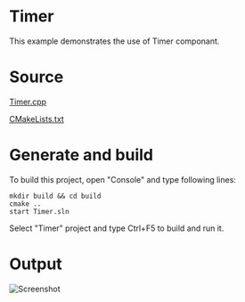 # Timer

This example demonstrates the use of Timer componant.

# Source

[Timer.cpp](Timer.cpp)

[CMakeLists.txt](CMakeLists.txt)

# Generate and build

To build this project, open "Console" and type following lines:

``` shell
mkdir build && cd build
cmake .. 
start Timer.sln
```

Select "Timer" project and type Ctrl+F5 to build and run it.

# Output

![Screenshot](../../../docs/Pictures/Timer.png)
